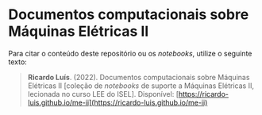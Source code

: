 # Documentos computacionais sobre Máquinas Elétricas II


Para citar o conteúdo deste repositório ou os *notebooks*, utilize o seguinte texto:


> **Ricardo Luís**. (2022). Documentos computacionais sobre Máquinas Elétricas II [coleção de *notebooks* de suporte a Máquinas Elétricas II, lecionada no curso LEE do ISEL]. Disponível: [https://ricardo-luis.github.io/me-ii](https://ricardo-luis.github.io/me-ii)

